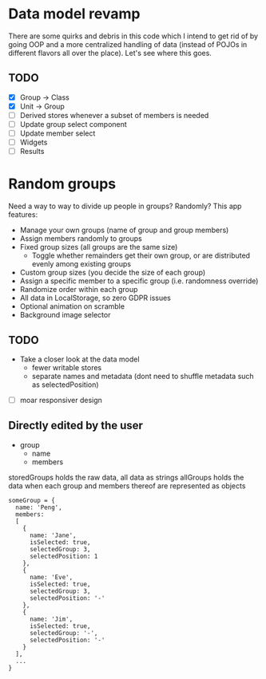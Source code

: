# Data model revamp

There are some quirks and debris in this code which I intend to get rid of by going OOP and a more centralized handling of data (instead of POJOs in different flavors all over the place). Let's see where this goes.

## TODO

- [x] Group -> Class
- [x] Unit -> Group
- [ ] Derived stores whenever a subset of members is needed
- [ ] Update group select component
- [ ] Update member select
- [ ] Widgets
- [ ] Results

# Random groups

Need a way to way to divide up people in groups? Randomly? This app features:

- Manage your own groups (name of group and group members)
- Assign members randomly to groups
- Fixed group sizes (all groups are the same size)
  - Toggle whether remainders get their own group, or are distributed evenly among existing groups
- Custom group sizes (you decide the size of each group)
- Assign a specific member to a specific group (i.e. randomness override)
- Randomize order within each group
- All data in LocalStorage, so zero GDPR issues
- Optional animation on scramble
- Background image selector

## TODO

- Take a closer look at the data model
  - fewer writable stores
  - separate names and metadata (dont need to shuffle metadata such as selectedPosition)
- [ ] moar responsiver design

## Directly edited by the user

- group
  - name
  - members

storedGroups holds the raw data, all data as strings
allGroups holds the data when each group and members thereof are represented as objects

```
someGroup = {
  name: 'Peng',
  members:
  [
    {
      name: 'Jane',
      isSelected: true,
      selectedGroup: 3,
      selectedPosition: 1
    },
    {
      name: 'Eve',
      isSelected: true,
      selectedGroup: 3,
      selectedPosition: '-'
    },
    {
      name: 'Jim',
      isSelected: true,
      selectedGroup: '-',
      selectedPosition: '-'
    }
  ],
  ...
}
```
